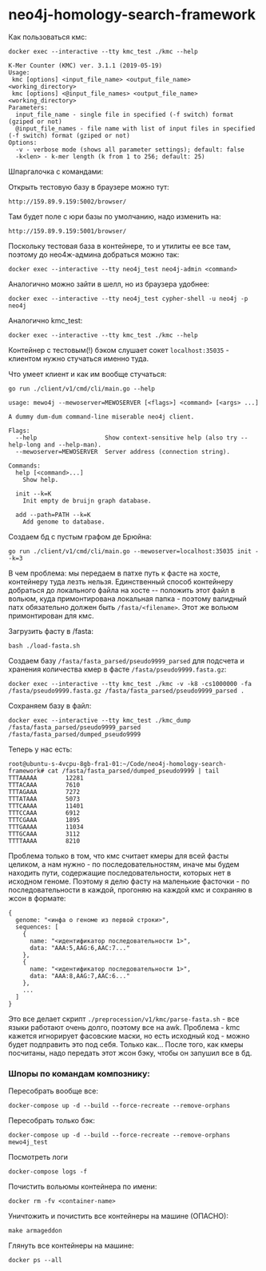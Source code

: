 # neo4j-homology-search-framework

Как пользоваться кмс: 
```
docker exec --interactive --tty kmc_test ./kmc --help
```

```
K-Mer Counter (KMC) ver. 3.1.1 (2019-05-19)
Usage:
 kmc [options] <input_file_name> <output_file_name> <working_directory>
 kmc [options] <@input_file_names> <output_file_name> <working_directory>
Parameters:
  input_file_name - single file in specified (-f switch) format (gziped or not)
  @input_file_names - file name with list of input files in specified (-f switch) format (gziped or not)
Options:
  -v - verbose mode (shows all parameter settings); default: false
  -k<len> - k-mer length (k from 1 to 256; default: 25)

```

Шпаргалочка с командами:   

Открыть тестовую базу в браузере можно тут: 
```
http://159.89.9.159:5002/browser/
```
  
Там будет поле с юри базы по умолчанию, надо изменить на: 
```
http://159.89.9.159:5001/browser/
```
  
Поскольку тестовая база в контейнере, то и утилиты ее все там, поэтому до нео4ж-админа добраться можно так:

```
docker exec --interactive --tty neo4j_test neo4j-admin <command>
```
 

Аналогично можно зайти в шелл, но из браузера удобнее: 

```
docker exec --interactive --tty neo4j_test cypher-shell -u neo4j -p neo4j
```

Аналогично kmc_test: 

```
docker exec --interactive --tty kmc_test ./kmc --help
```

Контейнер с тестовым(!) бэком слушает сокет `localhost:35035` - клиентом нужно стучаться именно туда.

Что умеет клиент и как им вообще стучаться: 
```
go run ./client/v1/cmd/cli/main.go --help
```

```
usage: mewo4j --mewoserver=MEWOSERVER [<flags>] <command> [<args> ...]

A dummy dum-dum command-line miserable neo4j client.

Flags:
  --help                   Show context-sensitive help (also try --help-long and --help-man).
  --mewoserver=MEWOSERVER  Server address (connection string).

Commands:
  help [<command>...]
    Show help.

  init --k=K
    Init empty de bruijn graph database.

  add --path=PATH --k=K
    Add genome to database.
```

Создаем бд с пустым графом де Брюйна: 

```
go run ./client/v1/cmd/cli/main.go --mewoserver=localhost:35035 init --k=3
```

В чем проблема: мы передаем в патхе путь к фасте на хосте, контейнеру туда лезть нельзя. Единственный способ контейнеру добраться до локального файла на хосте -- положить этот файл в вольюм, куда примонтирована локальная папка - поэтому валидный патх обязательно должен быть `/fasta/<filename>`. Этот же вольюм примонтирован для кмс.

Загрузить фасту в /fasta:
```
bash ./load-fasta.sh
```

Создаем базу `/fasta/fasta_parsed/pseudo9999_parsed` для подсчета и хранения количества кмер в фасте `/fasta/pseudo9999.fasta.gz`:
```
docker exec --interactive --tty kmc_test ./kmc -v -k8 -cs1000000 -fa /fasta/pseudo9999.fasta.gz /fasta/fasta_parsed/pseudo9999_parsed .
```

Сохраняем базу в файл:
```
docker exec --interactive --tty kmc_test ./kmc_dump /fasta/fasta_parsed/pseudo9999_parsed /fasta/fasta_parsed/dumped_pseudo9999
```

Теперь у нас есть:
```
root@ubuntu-s-4vcpu-8gb-fra1-01:~/Code/neo4j-homology-search-framework# cat /fasta/fasta_parsed/dumped_pseudo9999 | tail
TTTAAAAA        12281
TTTACAAA        7610
TTTAGAAA        7272
TTTATAAA        5073
TTTCAAAA        11401
TTTCCAAA        6912
TTTCGAAA        1895
TTTGAAAA        11034
TTTGCAAA        3112
TTTTAAAA        8210
```

Проблема только в том, что кмс считает кмеры для всей фасты целиком, а нам нужно - по последовательностям, иначе мы будем находить пути, содержащие последовательности, которых нет в исходном геноме. 
Поэтому я делю фасту на маленькие фасточки - по последовательности в каждой, прогоняю на каждой кмс и сохраняю в жсон в формате:
```
{
  genome: "<инфа о геноме из первой строки>",
  sequences: [
    {
      name: "<идентификатор последовательности 1>",
      data: "AAA:5,AAG:6,AAC:7..."
    },
    {
      name: "<идентификатор последовательности 1>",
      data: "AAA:8,AAG:7,AAC:6..."
    },
    ...
  ]
}
```
Это все делает скрипт `./preprocession/v1/kmc/parse-fasta.sh` - все языки работают очень долго, поэтому все на awk.
Проблема - kmc кажется игнорирует фасовские маски, но есть исходный код - можно будет подправить это под себя. Только как...
После того, как кмеры посчитаны, надо передать этот жсон бэку, чтобы он запушил все в бд.

### Шпоры по командам компознику:

Пересобрать вообще все:

```
docker-compose up -d --build --force-recreate --remove-orphans
```


Пересобрать только бэк:  

```
docker-compose up -d --build --force-recreate --remove-orphans mewo4j_test
```


Посмотреть логи

```
docker-compose logs -f
```


Почистить вольюмы контейнера по имени: 

```
docker rm -fv <container-name>
```


Уничтожить и почистить все контейнеры на машине (ОПАСНО): 

```
make armageddon
```


Глянуть все контейнеры на машине:

```
docker ps --all
```

